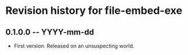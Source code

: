 # Revision history for file-embed-exe

## 0.1.0.0 -- YYYY-mm-dd

* First version. Released on an unsuspecting world.
